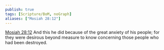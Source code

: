 ```yaml
---
publish: true
tags: [Scripture/BoM, noGraph]
aliases: ["Mosiah 28:12"]
---
```

[Mosiah 28:12](https://churchofjesuschrist.org/study/scriptures/bofm/mosiah/28?lang=eng&id=p12#p12) And this he did because of the great anxiety of his people; for they were desirous beyond measure to know concerning those people who had been destroyed.

